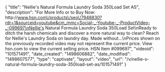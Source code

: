 {
    "title": "Nellie's Natural Formula Laundry Soda 350Load Set AS",
    "description": "For More Info or to Buy Now: http:\/\/www.hsn.com\/products\/seo\/7948830?rdr=1&sourceid=youtube&cm_mmc=Social-_-Youtube-_-ProductVideo-_-099697\nNellie's Natural Formula Laundry Soda 350Load Set\nReady to ditch the harsh chemicals and discover a more natural way to clean? Reach for Nellie's Laundry Soda on laundry day. Made without...\nPrices shown on the previously recorded video may not represent the current price.  View hsn.com to view the current selling price. HSN Item #099697",
    "videoid": "101571491",
    "date_created": "1498606882",
    "date_modified": "1498607577",
    "type": "captivate",
    "layout": "video",
    "url": "\/v\/nellie-s-natural-formula-laundry-soda-350load-set-as\/101571491"
}